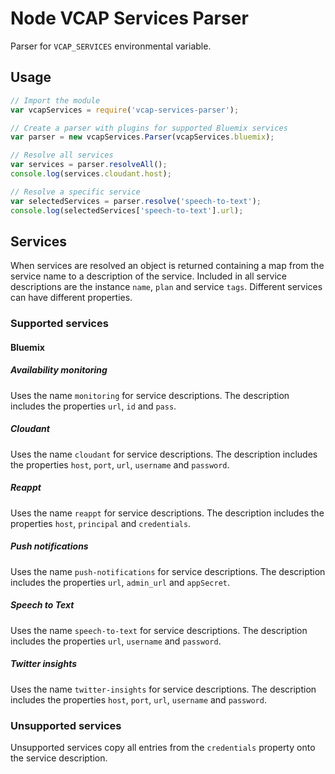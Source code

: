 
# Node VCAP Services Parser

Parser for `VCAP_SERVICES` environmental variable.

## Usage

```javascript
// Import the module
var vcapServices = require('vcap-services-parser');

// Create a parser with plugins for supported Bluemix services
var parser = new vcapServices.Parser(vcapServices.bluemix);

// Resolve all services
var services = parser.resolveAll();
console.log(services.cloudant.host);

// Resolve a specific service
var selectedServices = parser.resolve('speech-to-text');
console.log(selectedServices['speech-to-text'].url);
```

## Services

When services are resolved an object is returned containing
a map from the service name to a description of the
service. Included in all service descriptions are the
instance `name`, `plan` and service `tags`. Different services
can have different properties.

### Supported services

#### Bluemix

##### Availability monitoring

Uses the name `monitoring` for service descriptions.
The description includes the properties `url`, `id` and
`pass`.

##### Cloudant

Uses the name `cloudant` for service descriptions.
The description includes the properties `host`, `port`,
`url`, `username` and `password`.

##### Reappt

Uses the name `reappt` for service descriptions.
The description includes the properties `host`,
`principal` and `credentials`.

##### Push notifications

Uses the name `push-notifications` for service descriptions.
The description includes the properties `url`,
`admin_url` and `appSecret`.

##### Speech to Text

Uses the name `speech-to-text` for service descriptions.
The description includes the properties `url`,
`username` and `password`.

##### Twitter insights

Uses the name `twitter-insights` for service descriptions.
The description includes the properties `host`, `port`,
`url`, `username` and `password`.

### Unsupported services

Unsupported services copy all entries from the
`credentials` property onto the service description.
